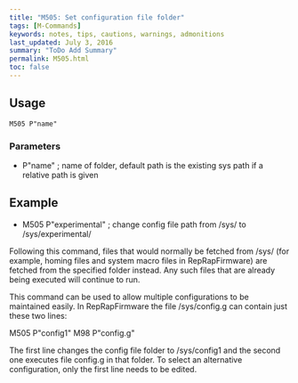 ```yaml
---
title: "M505: Set configuration file folder" 
tags: [M-Commands]
keywords: notes, tips, cautions, warnings, admonitions
last_updated: July 3, 2016
summary: "ToDo Add Summary"
permalink: M505.html
toc: false
---
```



## Usage ##
```
M505 P"name"
```

### Parameters ###

+ P"name" ; name of folder, default path is the existing sys path if a relative path is given

## Example ##

+ M505 P"experimental" ; change config file path from /sys/ to /sys/experimental/

Following this command, files that would normally be fetched from /sys/ (for example, homing files and system macro files in RepRapFirmware) are fetched from the specified folder instead. Any such files that are already being executed will continue to run.

This command can be used to allow multiple configurations to be maintained easily. In RepRapFirmware the file /sys/config.g can contain just these two lines:

M505 P"config1"
M98 P"config.g"

The first line changes the config file folder to /sys/config1 and the second one executes file config.g in that folder. To select an alternative configuration, only the first line needs to be edited.
